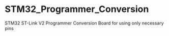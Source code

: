 # STM32_Programmer_Conversion
STM32 ST-Link V2 Programmer Conversion Board for using only necessary pins 
